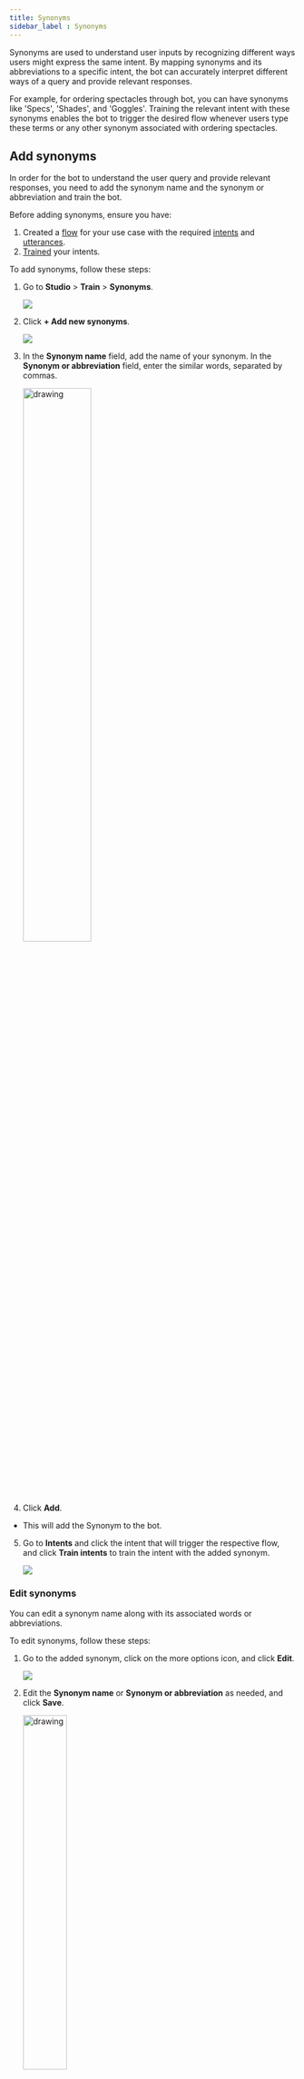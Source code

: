 ```yaml
---
title: Synonyms 
sidebar_label : Synonyms
---
```


Synonyms are used to understand user inputs by recognizing different ways users might express the same intent. By mapping synonyms and its abbreviations to a specific intent, the bot can accurately interpret different ways of a query and provide relevant responses.

For example, for ordering spectacles through bot, you can have synonyms like 'Specs', 'Shades', and 'Goggles'. Training the relevant intent with these synonyms enables the bot to trigger the desired flow whenever users type these terms or any other synonym associated with ordering spectacles.

## Add synonyms

In order for the bot to understand the user query and provide relevant responses, you need to add the synonym name and the synonym or abbreviation and train the bot.

Before adding synonyms, ensure you have:

1. Created a [flow](https://docs.yellow.ai/docs/platform_concepts/studio/build/Flows/journeys) for your use case with the required [intents](https://docs.yellow.ai/docs/platform_concepts/studio/train/intents#23-add-intent) and [utterances](https://docs.yellow.ai/docs/platform_concepts/studio/train/intents#24-add-utterance). 
2. [Trained](https://docs.yellow.ai/docs/platform_concepts/studio/train/intents#3-train-intents) your intents.

To add synonyms, follow these steps:

1. Go to **Studio** > **Train** > **Synonyms**.

     ![](https://imgur.com/5QaAHea.png)

2. Click **+ Add new synonyms**. 

   ![](https://imgur.com/5TM6MXz.png)

5. In the **Synonym name** field, add the name of your synonym. In the **Synonym or abbreviation** field, enter the similar words, separated by commas.

   <img src="https://imgur.com/tGrAVzD.png" alt="drawing" width="50%"/>

4. Click **Add**.

* This will add the Synonym to the bot.

5. Go to **Intents** and click the intent that will trigger the respective flow, and click **Train intents** to train the intent with the added synonym.

   ![](https://i.imgur.com/sztife2.png)

### Edit synonyms

You can edit a synonym name along with its associated words or abbreviations.

To edit synonyms, follow these steps:

1. Go to the added synonym, click on the more options icon, and click **Edit**.

    ![](https://imgur.com/bt8Zo6o.png)
    
2. Edit the **Synonym name** or **Synonym or abbreviation** as needed, and click **Save**.

     <img src="https://imgur.com/SN5aOZW.png" alt="drawing" width="40%"/>
     
### Delete synonym

When the added synonym becomes irrelevant, inaccurate, or redundant, you can delete it.

To delete a synonym, follow these steps:

1. Go to the added synonym and click on **more-options** > **Delete** icon.

    ![](https://imgur.com/j9QlA5P.png)
    
2. A confirmation message is displayed, click **Delete** to confirm the deletion.

   <img src="https://imgur.com/Kp05yOP.png" alt="drawing" width="50%"/>

         
## Test your synonyms

Test your synonyms and abbreviations to ensure they are identified correctly by the bot.

You can test your synonyms via:

* [Tools](#test-synonym-via-tools)
* [Flows](#test-the-synonyms-via-flows)

### Test Synonym via Tools

1. Go to [tools](https://docs.yellow.ai/docs/platform_concepts/studio/tools#21-test-your-bot).

    ![](https://imgur.com/1Cj8Gnq.png)
  
2. On the **Test your bot** tab, enter the synonym that you want to test.
3. Enable the **Verbose** toggle button.

    <img src="https://imgur.com/dZDN4NP.png" alt="drawing" width="70%"/>

4. Click on the **Send** icon.

* A JSON response will be generated at the bottom of the page.
   You can see the added synonym under `processed_text`.

    <img src="https://imgur.com/lH7n3n6.png" alt="drawing" width="70%"/>

### Test the Synonyms via Flows

You can test your flows to check whether the bot is recognizing the synonyms. To know more how to test your flow, click [here](https://docs.yellow.ai/docs/platform_concepts/studio/build/Flows/configureflow#-3-test-a-specific-flow).

   <img src="https://imgur.com/ihcpSxd.png" alt="drawing" width="40%"/>






